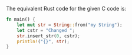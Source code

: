The equivalent Rust code for the given C code is:

```rust
fn main() {
    let mut str = String::from("my String");
    let cstr = "Changed ";
    str.insert_str(0, cstr);
    println!("{}", str);
}
```
